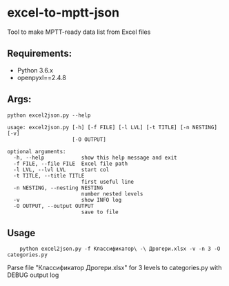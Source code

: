 # excel-to-mptt-json

Tool to make MPTT-ready data list from Excel files

## Requirements:
* Python 3.6.x
* openpyxl==2.4.8

## Args:
```
python excel2json.py --help

usage: excel2json.py [-h] [-f FILE] [-l LVL] [-t TITLE] [-n NESTING] [-v]
                     [-O OUTPUT]

optional arguments:
  -h, --help            show this help message and exit
  -f FILE, --file FILE  Excel file path
  -l LVL, --lvl LVL     start col
  -t TITLE, --title TITLE
                        first useful line
  -n NESTING, --nesting NESTING
                        number nested levels
  -v                    show INFO log
  -O OUTPUT, --output OUTPUT
                        save to file
```

## Usage
```
    python excel2json.py -f Классификатор\ -\ Дрогери.xlsx -v -n 3 -O categories.py
```
Parse file "Классификатор Дрогери.xlsx" for 3 levels to categories.py with DEBUG output log
